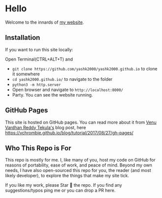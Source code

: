 # Hello
Welcome to the innards of [my website](https://yashk2000.github.io/).

## Installation
If you want to run this site locally:

Open Terminal(CTRL+ALT+T) and
- `git clone https://github.com/yashk2000/yashk2000.github.io` to clone it somewhere
- `cd yashk2000.github.io/` to navigate to the folder
- `python3 -m http.server`
- Open browser and navigate to `http://localhost:8000/`
- Party. You can see the website running.

## GitHub Pages
This site is hosted on GitHub pages. You can read more about it from [Venu Vardhan Reddy Tekula's](https://www.facebook.com/vchrombie) blog post, here  https://vchrombie.github.io/blog/tutorial/2017/08/27/gh-pages/

## Who This Repo is For
This repo is mostly for me. I, like many of you, host my code on GitHub for reasons of portability, ease of work, and peace of mind. Beyond my own needs, I have also open-sourced this repo for you, the reader (and most likely developer), to explore the things that make my site tick.

If you like my work, please Star 🌟 the repo. If you find any suggestions/typos ping me or you can drop a PR here.
